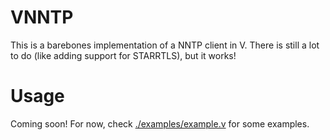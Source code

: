 # VNNTP

This is a barebones implementation of a NNTP client in V. There is still a lot to do (like adding support for STARRTLS), but it works!

# Usage

Coming soon! For now, check [./examples/example.v](./examples/example.v) for some examples.
